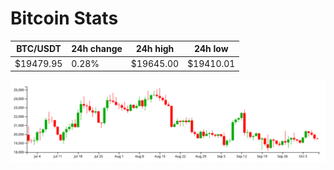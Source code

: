 # Bitcoin Stats

BTC/USDT|24h change|24h high|24h low|
|---|---|---|---|
|$19479.95|0.28%|$19645.00|$19410.01|

<img src="./chart.svg">
